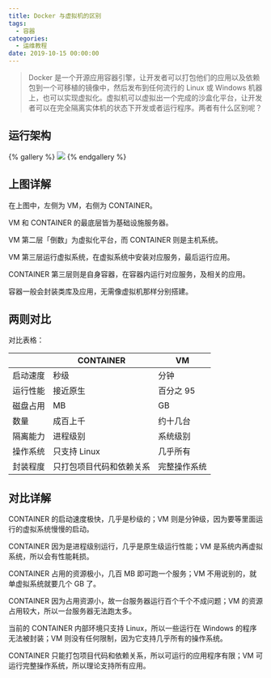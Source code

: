 ```yaml
---
title: Docker 与虚拟机的区别
tags:
  - 容器
categories:
  - 运维教程
date: 2019-10-15 00:00:00
---
```


> Docker 是一个开源应用容器引擎，让开发者可以打包他们的应用以及依赖包到一个可移植的镜像中，然后发布到任何流行的 Linux 或 Windows 机器上，也可以实现虚拟化。虚拟机可以虚拟出一个完成的沙盒化平台，让开发者可以在完全隔离实体机的状态下开发或者运行程序。两者有什么区别呢？

<!-- more -->

## 运行架构

{% gallery %}
![](https://cdn.dusays.com/2019/10/98-1.jpg/1)
{% endgallery %}

## 上图详解

在上图中，左侧为 VM，右侧为 CONTAINER。

VM 和 CONTAINER 的最底层皆为基础设施服务器。

VM 第二层「倒数」为虚拟化平台，而 CONTAINER 则是主机系统。

VM 第三层运行虚拟系统，在虚拟系统中安装对应服务，最后运行应用。

CONTAINER 第三层则是自身容器，在容器内运行对应服务，及相关的应用。

容器一般会封装类库及应用，无需像虚拟机那样分别搭建。

## 两则对比

对比表格：

| | CONTAINER | VM |
| - | - | - |
| 启动速度 | 秒级 | 分钟 |
| 运行性能 | 接近原生 | 百分之 95 |
| 磁盘占用 | MB	| GB |
| 数量 | 成百上千 | 约十几台 |
| 隔离能力 | 进程级别 | 系统级别 |
| 操作系统 | 只支持 Linux | 几乎所有 |
| 封装程度 | 只打包项目代码和依赖关系 | 完整操作系统 |


## 对比详解

CONTAINER 的启动速度极快，几乎是秒级的；VM 则是分钟级，因为要等里面运行的虚拟系统慢慢的启动。

CONTAINER 因为是进程级别运行，几乎是原生级运行性能；VM 是系统内再虚拟系统，所以会有性能耗损。

CONTAINER 占用的资源极小，几百 MB 即可跑一个服务；VM 不用说别的，就单虚拟系统就要几个 GB 了。

CONTAINER 因为占用资源小，故一台服务器运行百个千个不成问题；VM 的资源占用较大，所以一台服务器无法跑太多。

当前的 CONTAINER 内部环境只支持 Linux，所以一些运行在 Windows 的程序无法被封装；VM 则没有任何限制，因为它支持几乎所有的操作系统。

CONTAINER 只能打包项目代码和依赖关系，所以可运行的应用程序有限；VM 可运行完整操作系统，所以理论支持所有应用。